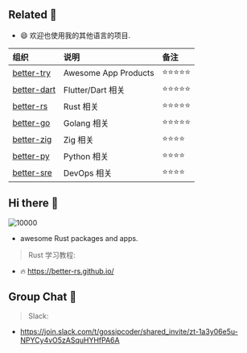 

## Related 🍄

- 😄 欢迎也使用我的其他语言的项目.

| 组织 | 说明     | 备注       |
| :--------------| :----------------- | :--------- |
| [better-try](https://github.com/better-try) |  Awesome App Products | ⭐⭐⭐⭐⭐ |
| [better-dart](https://github.com/better-dart) |  Flutter/Dart 相关 | ⭐⭐⭐⭐⭐ |
| [better-rs](https://github.com/better-rs/) | Rust 相关 | ⭐⭐⭐⭐⭐ |
| [better-go](https://github.com/better-go) | Golang 相关 | ⭐⭐⭐⭐⭐ |
| [better-zig](https://github.com/better-zig) | Zig 相关 | ⭐⭐⭐⭐ |
| [better-py](https://github.com/better-py) | Python 相关 | ⭐⭐⭐⭐ |
| [better-sre](https://github.com/better-sre) | DevOps 相关 | ⭐⭐⭐⭐ |




## Hi there 👋

<!--

**Here are some ideas to get you started:**

🙋‍♀️ A short introduction - what is your organization all about?
🌈 Contribution guidelines - how can the community get involved?
👩‍💻 Useful resources - where can the community find your docs? Is there anything else the community should know?
🍿 Fun facts - what does your team eat for breakfast?
🧙 Remember, you can do mighty things with the power of [Markdown](https://docs.github.com/github/writing-on-github/getting-started-with-writing-and-formatting-on-github/basic-writing-and-formatting-syntax)
-->




<p align="">
    <img src="https://visitor-badge.laobi.icu/badge?page_id=better-rs" alt="10000" />
</p>



- awesome Rust packages and apps.

> Rust 学习教程:

- 🔥 https://better-rs.github.io/



## Group Chat 🚀


> Slack:

- https://join.slack.com/t/gossipcoder/shared_invite/zt-1a3y06e5u-NPYCy4vO5zASquHYHfPA6A



